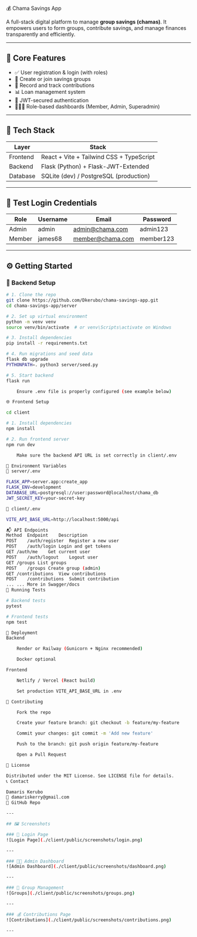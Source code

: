  💰 Chama Savings App

A full-stack digital platform to manage **group savings (chamas)**. It empowers users to form groups, contribute savings, and manage finances transparently and efficiently.

---

## 🚀 Core Features

- ✅ User registration & login (with roles)
- 👥 Create or join savings groups
- 💸 Record and track contributions
- 📊 Loan management system
- 🔐 JWT-secured authentication
- 🧑‍🤝‍🧑 Role-based dashboards (Member, Admin, Superadmin)

---

## 🧱 Tech Stack

| Layer     | Stack                                       |
|-----------|---------------------------------------------|
| Frontend  | React + Vite + Tailwind CSS + TypeScript    |
| Backend   | Flask (Python) + Flask-JWT-Extended         |
| Database  | SQLite (dev) / PostgreSQL (production)      |

---

## 🧪 Test Login Credentials

| Role       | Username     | Email                  | Password     |
|------------|--------------|------------------------|--------------|
| Admin      | admin        | admin@chama.com        | admin123     |
| Member     | james68      | member@chama.com       | member123    |

---

## ⚙️ Getting Started

### 🔧 Backend Setup

```bash
# 1. Clone the repo
git clone https://github.com/Dkerubo/chama-savings-app.git
cd chama-savings-app/server

# 2. Set up virtual environment
python -m venv venv
source venv/bin/activate  # or venv\Scripts\activate on Windows

# 3. Install dependencies
pip install -r requirements.txt

# 4. Run migrations and seed data
flask db upgrade
PYTHONPATH=. python3 server/seed.py

# 5. Start backend
flask run

    Ensure .env file is properly configured (see example below)

🌐 Frontend Setup

cd client

# 1. Install dependencies
npm install

# 2. Run frontend server
npm run dev

    Make sure the backend API URL is set correctly in client/.env

🔑 Environment Variables
📁 server/.env

FLASK_APP=server.app:create_app
FLASK_ENV=development
DATABASE_URL=postgresql://user:password@localhost/chama_db
JWT_SECRET_KEY=your-secret-key

📁 client/.env

VITE_API_BASE_URL=http://localhost:5000/api

📬 API Endpoints
Method	Endpoint	Description
POST	/auth/register	Register a new user
POST	/auth/login	Login and get tokens
GET	/auth/me	Get current user
POST	/auth/logout	Logout user
GET	/groups	List groups
POST	/groups	Create group (admin)
GET	/contributions	View contributions
POST	/contributions	Submit contribution
...	...	More in Swagger/docs
🧪 Running Tests

# Backend tests
pytest

# Frontend tests
npm test

🚀 Deployment
Backend

    Render or Railway (Gunicorn + Nginx recommended)

    Docker optional

Frontend

    Netlify / Vercel (React build)

    Set production VITE_API_BASE_URL in .env

🙌 Contributing

    Fork the repo

    Create your feature branch: git checkout -b feature/my-feature

    Commit your changes: git commit -m 'Add new feature'

    Push to the branch: git push origin feature/my-feature

    Open a Pull Request

📜 License

Distributed under the MIT License. See LICENSE file for details.
📞 Contact

Damaris Kerubo
📧 damariskerry@gmail.com
🔗 GitHub Repo

---

## 🖼️ Screenshots

### 🔐 Login Page
![Login Page](./client/public/screenshots/login.png)

---

### 🧑‍💼 Admin Dashboard
![Admin Dashboard](./client/public/screenshots/dashboard.png)

---

### 👥 Group Management
![Groups](./client/public/screenshots/groups.png)

---

### 💰 Contributions Page
![Contributions](./client/public/screenshots/contributions.png)

---


